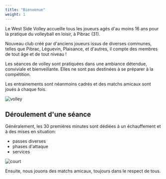 ```yaml
---
title: "Bienvenue"
weight: 1
---
```


Le West Side Volley accueille tous les joueurs agés d'au moins 16 ans pour la pratique du volleyball en loisir, à Pibrac (31).

Nouveau club créé par d'anciens joueurs issus de diverses communes, telles que Pibrac, Léguevin, Plaisance, et d'autres, il compte des membres de tout âge et de tout niveau ! 

Les séances de volley sont pratiquées dans une ambiance détendue, conviviale et bienveillante. Elles ne sont pas destinées à se préparer à la compétition.

Les entrainements sont néanmoins cadrés et des matchs amicaux sont joués à chaque fois.

![volley](images/player.webp)

## Déroulement d'une séance

Généralement, les 30 premières minutes sont dédiées à un échauffement et à des mises en situation:
- passes diverses
- phases d'attaque
- services

![court](images/recep.webp)

Ensuite, nous jouons des matchs amicaux, toujours dans le respect de tous.